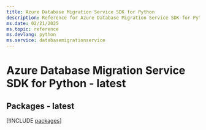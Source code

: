 ```yaml
---
title: Azure Database Migration Service SDK for Python
description: Reference for Azure Database Migration Service SDK for Python
ms.date: 02/21/2025
ms.topic: reference
ms.devlang: python
ms.service: databasemigrationservice
---
```

# Azure Database Migration Service SDK for Python - latest
## Packages - latest
[!INCLUDE [packages](database-migration-service-index.md)]